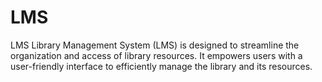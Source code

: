 # LMS
LMS Library Management System (LMS) is designed to streamline the organization and access of library resources. It empowers users with a user-friendly interface to efficiently manage the library and its resources.
